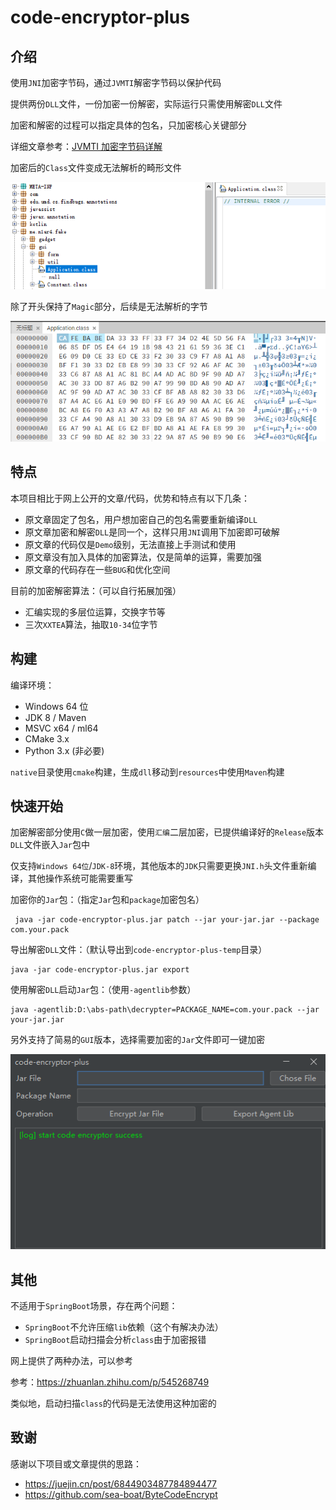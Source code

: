 # code-encryptor-plus

## 介绍

使用`JNI`加密字节码，通过`JVMTI`解密字节码以保护代码

提供两份`DLL`文件，一份加密一份解密，实际运行只需使用解密`DLL`文件

加密和解密的过程可以指定具体的包名，只加密核心关键部分

详细文章参考：[JVMTI 加密字节码详解](https://mp.weixin.qq.com/s?__biz=MzkzOTQzOTE1NQ==&mid=2247483823&idx=1&sn=a3ae476ccedd2d7fec96e5887989d1c0&chksm=c2f1a4f3f5862de57ce35ebcbf1c39f231ec282934ae8740654be372b1ca4f712c6c101c91e6#rd)

加密后的`Class`文件变成无法解析的畸形文件

![jd-gui](img/002.png)

除了开头保持了`Magic`部分，后续是无法解析的字节

![hex](img/003.png)

## 特点

本项目相比于网上公开的文章/代码，优势和特点有以下几条：
- 原文章固定了包名，用户想加密自己的包名需要重新编译`DLL`
- 原文章加密和解密`DLL`是同一个，这样只用`JNI`调用下加密即可破解
- 原文章的代码仅是`Demo`级别，无法直接上手测试和使用
- 原文章没有加入具体的加密算法，仅是简单的运算，需要加强
- 原文章的代码存在一些`BUG`和优化空间

目前的加密解密算法：（可以自行拓展加强）
- 汇编实现的多层位运算，交换字节等
- 三次`XXTEA`算法，抽取`10-34`位字节

## 构建

编译环境：
- Windows 64 位
- JDK 8 / Maven
- MSVC x64 / ml64
- CMake 3.x
- Python 3.x (非必要)

`native`目录使用`cmake`构建，生成`dll`移动到`resources`中使用`Maven`构建

## 快速开始

加密解密部分使用`C`做一层加密，使用`汇编`二层加密，已提供编译好的`Release`版本`DLL`文件嵌入`Jar`包中

仅支持`Windows 64位`/`JDK-8`环境，其他版本的`JDK`只需要更换`JNI.h`头文件重新编译，其他操作系统可能需要重写

加密你的`Jar`包：（指定`Jar`包和`package`加密包名）

```shell
 java -jar code-encryptor-plus.jar patch --jar your-jar.jar --package com.your.pack
```

导出解密`DLL`文件：（默认导出到`code-encryptor-plus-temp`目录）

```shell
java -jar code-encryptor-plus.jar export
```

使用解密`DLL`启动`Jar`包：（使用`-agentlib`参数）

```shell
java -agentlib:D:\abs-path\decrypter=PACKAGE_NAME=com.your.pack --jar your-jar.jar
```

另外支持了简易的`GUI`版本，选择需要加密的`Jar`文件即可一键加密

![screenshot](img/001.png)

## 其他

不适用于`SpringBoot`场景，存在两个问题：
- `SpringBoot`不允许压缩`lib`依赖（这个有解决办法）
- `SpringBoot`启动扫描会分析`class`由于加密报错

网上提供了两种办法，可以参考

参考：https://zhuanlan.zhihu.com/p/545268749

类似地，启动扫描`class`的代码是无法使用这种加密的

## 致谢

感谢以下项目或文章提供的思路：
- https://juejin.cn/post/6844903487784894477
- https://github.com/sea-boat/ByteCodeEncrypt
